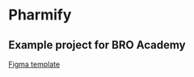 # Pharmify

## Example project for BRO Academy 

[Figma template](https://www.figma.com/design/auFieaBExddBH3NrBBcx2N/Pharmify-UI-KIT?m=auto&t=Bz354UA4bFVVT0U4-6)
